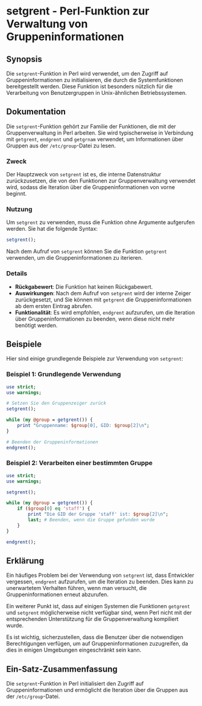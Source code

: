 <!--
Meta Description: # setgrent - Perl-Funktion zur Verwaltung von Gruppeninformationen ## Synopsis Die `setgrent`-Funktion in Perl wird verwendet, um den Zugriff auf Grup...
Meta Keywords: die, setgrent, gruppeninformationen, der, von
-->

# setgrent - Perl-Funktion zur Verwaltung von Gruppeninformationen

## Synopsis
Die `setgrent`-Funktion in Perl wird verwendet, um den Zugriff auf Gruppeninformationen zu initialisieren, die durch die Systemfunktionen bereitgestellt werden. Diese Funktion ist besonders nützlich für die Verarbeitung von Benutzergruppen in Unix-ähnlichen Betriebssystemen.

## Dokumentation
Die `setgrent`-Funktion gehört zur Familie der Funktionen, die mit der Gruppenverwaltung in Perl arbeiten. Sie wird typischerweise in Verbindung mit `getgrent`, `endgrent` und `getgrnam` verwendet, um Informationen über Gruppen aus der `/etc/group`-Datei zu lesen.

### Zweck
Der Hauptzweck von `setgrent` ist es, die interne Datenstruktur zurückzusetzen, die von den Funktionen zur Gruppenverwaltung verwendet wird, sodass die Iteration über die Gruppeninformationen von vorne beginnt.

### Nutzung
Um `setgrent` zu verwenden, muss die Funktion ohne Argumente aufgerufen werden. Sie hat die folgende Syntax:

```perl
setgrent();
```

Nach dem Aufruf von `setgrent` können Sie die Funktion `getgrent` verwenden, um die Gruppeninformationen zu iterieren.

### Details
- **Rückgabewert**: Die Funktion hat keinen Rückgabewert.
- **Auswirkungen**: Nach dem Aufruf von `setgrent` wird der interne Zeiger zurückgesetzt, und Sie können mit `getgrent` die Gruppeninformationen ab dem ersten Eintrag abrufen.
- **Funktionalität**: Es wird empfohlen, `endgrent` aufzurufen, um die Iteration über Gruppeninformationen zu beenden, wenn diese nicht mehr benötigt werden.

## Beispiele
Hier sind einige grundlegende Beispiele zur Verwendung von `setgrent`:

### Beispiel 1: Grundlegende Verwendung
```perl
use strict;
use warnings;

# Setzen Sie den Gruppenzeiger zurück
setgrent();

while (my @group = getgrent()) {
    print "Gruppenname: $group[0], GID: $group[2]\n";
}

# Beenden der Gruppeninformationen
endgrent();
```

### Beispiel 2: Verarbeiten einer bestimmten Gruppe
```perl
use strict;
use warnings;

setgrent();

while (my @group = getgrent()) {
    if ($group[0] eq 'staff') {
        print "Die GID der Gruppe 'staff' ist: $group[2]\n";
        last; # Beenden, wenn die Gruppe gefunden wurde
    }
}

endgrent();
```

## Erklärung
Ein häufiges Problem bei der Verwendung von `setgrent` ist, dass Entwickler vergessen, `endgrent` aufzurufen, um die Iteration zu beenden. Dies kann zu unerwartetem Verhalten führen, wenn man versucht, die Gruppeninformationen erneut abzurufen. 

Ein weiterer Punkt ist, dass auf einigen Systemen die Funktionen `getgrent` und `setgrent` möglicherweise nicht verfügbar sind, wenn Perl nicht mit der entsprechenden Unterstützung für die Gruppenverwaltung kompiliert wurde. 

Es ist wichtig, sicherzustellen, dass die Benutzer über die notwendigen Berechtigungen verfügen, um auf Gruppeninformationen zuzugreifen, da dies in einigen Umgebungen eingeschränkt sein kann.

## Ein-Satz-Zusammenfassung
Die `setgrent`-Funktion in Perl initialisiert den Zugriff auf Gruppeninformationen und ermöglicht die Iteration über die Gruppen aus der `/etc/group`-Datei.